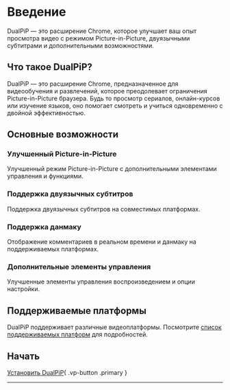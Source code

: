 # Введение

DualPiP — это расширение Chrome, которое улучшает ваш опыт просмотра видео с режимом Picture-in-Picture, двуязычными субтитрами и дополнительными возможностями.

## Что такое DualPiP?

DualPiP — это расширение Chrome, предназначенное для видеообучения и развлечений, которое преодолевает ограничения Picture-in-Picture браузера. Будь то просмотр сериалов, онлайн-курсов или изучение языков, оно помогает смотреть и учиться одновременно с двойной эффективностью.

## Основные возможности

### Улучшенный Picture-in-Picture

Улучшенный режим Picture-in-Picture с дополнительными элементами управления и функциями.

### Поддержка двуязычных субтитров

Поддержка двуязычных субтитров на совместимых платформах.

### Поддержка данмаку

Отображение комментариев в реальном времени и данмаку на поддерживаемых платформах.

### Дополнительные элементы управления

Улучшенные элементы управления воспроизведением и опции настройки.

## Поддерживаемые платформы

DualPiP поддерживает различные видеоплатформы. Посмотрите [список поддерживаемых платформ](/ru/video-platforms-support) для подробностей.

## Начать

[Установить DualPiP](/ru/installation){ .vp-button .primary }

---
